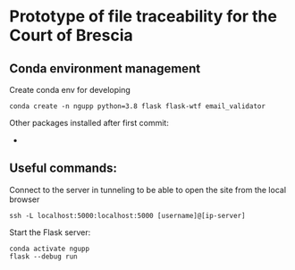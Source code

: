 # Prototype of file traceability for the Court of Brescia

## Conda environment management


Create conda env for developing
```console
conda create -n ngupp python=3.8 flask flask-wtf email_validator
```

Other packages installed after first commit:

-

## Useful commands:

Connect to the server in tunneling to be able to open the site from the local browser
```console
ssh -L localhost:5000:localhost:5000 [username]@[ip-server]
```



Start the Flask server:
```console
conda activate ngupp
flask --debug run
```


